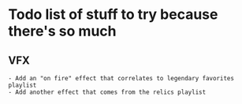 # Todo list of stuff to try because there's so much

## VFX
    - Add an "on fire" effect that correlates to legendary favorites playlist
    - Add another effect that comes from the relics playlist
